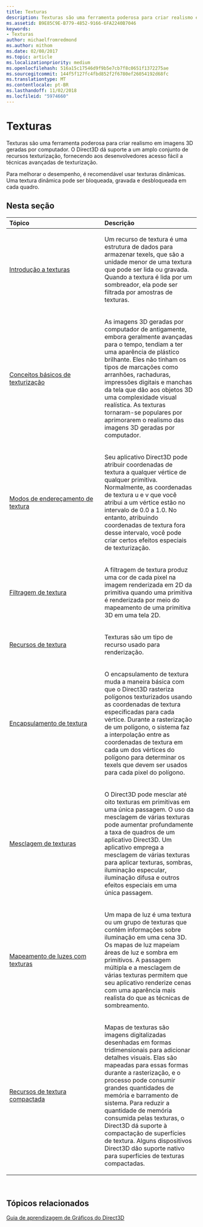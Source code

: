 ```yaml
---
title: Texturas
description: Texturas são uma ferramenta poderosa para criar realismo em imagens 3D geradas por computador. O Direct3D dá suporte a um amplo conjunto de recursos texturização, fornecendo aos desenvolvedores acesso fácil a técnicas avançadas de texturização.
ms.assetid: B9E85C9E-B779-4852-9166-6FA2240B7046
keywords:
- Texturas
author: michaelfromredmond
ms.author: mithom
ms.date: 02/08/2017
ms.topic: article
ms.localizationpriority: medium
ms.openlocfilehash: 516a15c17546d9f9b5e7cb7f8c0651f1372275ae
ms.sourcegitcommit: 144f5f127fc4fbd852f2f6780ef26054192d68fc
ms.translationtype: MT
ms.contentlocale: pt-BR
ms.lasthandoff: 11/02/2018
ms.locfileid: "5974660"
---
```

# <a name="textures"></a>Texturas


Texturas são uma ferramenta poderosa para criar realismo em imagens 3D geradas por computador. O Direct3D dá suporte a um amplo conjunto de recursos texturização, fornecendo aos desenvolvedores acesso fácil a técnicas avançadas de texturização.

Para melhorar o desempenho, é recomendável usar texturas dinâmicas. Uma textura dinâmica pode ser bloqueada, gravada e desbloqueada em cada quadro.

## <a name="span-idin-this-sectionspanin-this-section"></a><span id="in-this-section"></span>Nesta seção


<table>
<colgroup>
<col width="50%" />
<col width="50%" />
</colgroup>
<thead>
<tr class="header">
<th align="left">Tópico</th>
<th align="left">Descrição</th>
</tr>
</thead>
<tbody>
<tr class="odd">
<td align="left"><p><a href="introduction-to-textures.md">Introdução a texturas</a></p></td>
<td align="left"><p>Um recurso de textura é uma estrutura de dados para armazenar texels, que são a unidade menor de uma textura que pode ser lida ou gravada. Quando a textura é lida por um sombreador, ela pode ser filtrada por amostras de texturas.</p></td>
</tr>
<tr class="even">
<td align="left"><p><a href="basic-texturing-concepts.md">Conceitos básicos de texturização</a></p></td>
<td align="left"><p>As imagens 3D geradas por computador de antigamente, embora geralmente avançadas para o tempo, tendiam a ter uma aparência de plástico brilhante. Eles não tinham os tipos de marcações como arranhões, rachaduras, impressões digitais e manchas da tela que dão aos objetos 3D uma complexidade visual realística. As texturas tornaram-se populares por aprimorarem o realismo das imagens 3D geradas por computador.</p></td>
</tr>
<tr class="odd">
<td align="left"><p><a href="texture-addressing-modes.md">Modos de endereçamento de textura</a></p></td>
<td align="left"><p>Seu aplicativo Direct3D pode atribuir coordenadas de textura a qualquer vértice de qualquer primitiva. Normalmente, as coordenadas de textura u e v que você atribui a um vértice estão no intervalo de 0.0 a 1.0. No entanto, atribuindo coordenadas de textura fora desse intervalo, você pode criar certos efeitos especiais de texturização.</p></td>
</tr>
<tr class="even">
<td align="left"><p><a href="texture-filtering.md">Filtragem de textura</a></p></td>
<td align="left"><p>A filtragem de textura produz uma cor de cada pixel na imagem renderizada em 2D da primitiva quando uma primitiva é renderizada por meio do mapeamento de uma primitiva 3D em uma tela 2D.</p></td>
</tr>
<tr class="odd">
<td align="left"><p><a href="texture-resources.md">Recursos de textura</a></p></td>
<td align="left"><p>Texturas são um tipo de recurso usado para renderização.</p></td>
</tr>
<tr class="even">
<td align="left"><p><a href="texture-wrapping.md">Encapsulamento de textura</a></p></td>
<td align="left"><p>O encapsulamento de textura muda a maneira básica com que o Direct3D rasteriza polígonos texturizados usando as coordenadas de textura especificadas para cada vértice. Durante a rasterização de um polígono, o sistema faz a interpolação entre as coordenadas de textura em cada um dos vértices do polígono para determinar os texels que devem ser usados para cada pixel do polígono.</p></td>
</tr>
<tr class="odd">
<td align="left"><p><a href="texture-blending.md">Mesclagem de texturas</a></p></td>
<td align="left"><p>O Direct3D pode mesclar até oito texturas em primitivas em uma única passagem. O uso da mesclagem de várias texturas pode aumentar profundamente a taxa de quadros de um aplicativo Direct3D. Um aplicativo emprega a mesclagem de várias texturas para aplicar texturas, sombras, iluminação especular, iluminação difusa e outros efeitos especiais em uma única passagem.</p></td>
</tr>
<tr class="even">
<td align="left"><p><a href="light-mapping-with-textures.md">Mapeamento de luzes com texturas</a></p></td>
<td align="left"><p>Um mapa de luz é uma textura ou um grupo de texturas que contém informações sobre iluminação em uma cena 3D. Os mapas de luz mapeiam áreas de luz e sombra em primitivos. A passagem múltipla e a mesclagem de várias texturas permitem que seu aplicativo renderize cenas com uma aparência mais realista do que as técnicas de sombreamento.</p></td>
</tr>
<tr class="odd">
<td align="left"><p><a href="compressed-texture-resources.md">Recursos de textura compactada</a></p></td>
<td align="left"><p>Mapas de texturas são imagens digitalizadas desenhadas em formas tridimensionais para adicionar detalhes visuais. Elas são mapeadas para essas formas durante a rasterização, e o processo pode consumir grandes quantidades de memória e barramento de sistema. Para reduzir a quantidade de memória consumida pelas texturas, o Direct3D dá suporte à compactação de superfícies de textura. Alguns dispositivos Direct3D dão suporte nativo para superfícies de texturas compactadas.</p></td>
</tr>
</tbody>
</table>

 

## <a name="span-idrelated-topicsspanrelated-topics"></a><span id="related-topics"></span>Tópicos relacionados


[Guia de aprendizagem de Gráficos do Direct3D](index.md)

 

 




